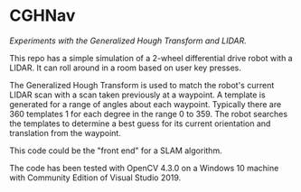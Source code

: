 # CGHNav

*Experiments with the Generalized Hough Transform and LIDAR.*

This repo has a simple simulation of a 2-wheel differential drive robot
with a LIDAR.  It can roll around in a room based on user key presses.

The Generalized Hough Transform is used to match the robot's current LIDAR scan
with a scan taken previously at a waypoint.  A template is generated for a range
of angles about each waypoint.  Typically there are 360 templates 1 for each
degree in the range 0 to 359.  The robot searches the templates to determine
a best guess for its current orientation and translation from the waypoint.

This code could be the "front end" for a SLAM algorithm.

The code has been tested with OpenCV 4.3.0 on a Windows 10 machine with
Community Edition of Visual Studio 2019.
